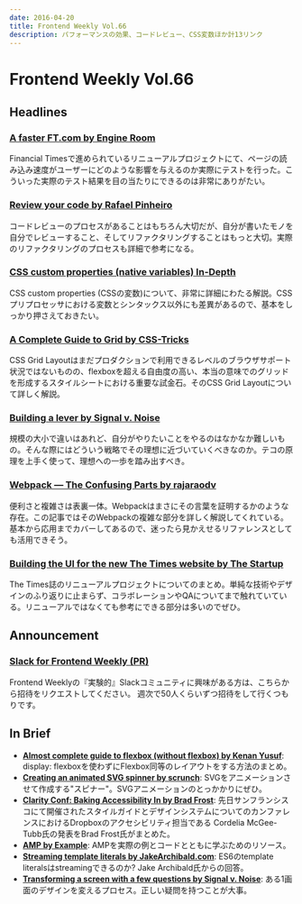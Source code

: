 ```yaml
---
date: 2016-04-20
title: Frontend Weekly Vol.66
description: パフォーマンスの効果、コードレビュー、CSS変数ほか計13リンク
---
```


# Frontend Weekly Vol.66

## Headlines

### [A faster FT.com by Engine Room](http://engineroom.ft.com/2016/04/04/a-faster-ft-com/)

Financial Timesで進められているリニューアルプロジェクトにて、ページの読み込み速度がユーザーにどのような影響を与えるのか実際にテストを行った。こういった実際のテスト結果を目の当たりにできるのは非常にありがたい。

### [Review your code by Rafael Pinheiro](https://medium.com/@rbpinheiro/review-your-code-6e43da2f4aba#.t5iv5d9s1)

コードレビューのプロセスがあることはもちろん大切だが、自分が書いたモノを自分でレビューすること、そしてリファクタリングすることはもっと大切。実際のリファクタリングのプロセスも詳細で参考になる。

### [CSS custom properties (native variables) In-Depth](https://blog.gospodarets.com/css_properties_in_depth)

CSS custom properties (CSSの変数)について、非常に詳細にわたる解説。CSSプリプロセッサにおける変数とシンタックス以外にも差異があるので、基本をしっかり押さえておきたい。

### [A Complete Guide to Grid by CSS-Tricks](https://css-tricks.com/snippets/css/complete-guide-grid/)

CSS Grid Layoutはまだプロダクションで利用できるレベルのブラウザサポート状況ではないものの、flexboxを超える自由度の高い、本当の意味でのグリッドを形成するスタイルシートにおける重要な試金石。そのCSS Grid Layoutについて詳しく解説。

### [Building a lever by Signal v. Noise](https://m.signalvnoise.com/building-a-lever-7607ea9a7aee#.rk41vp7yh)

規模の大小で違いはあれど、自分がやりたいことをやるのはなかなか難しいもの。そんな際にはどういう戦略でその理想に近づいていくべきなのか。テコの原理を上手く使って、理想への一歩を踏み出すべき。

### [Webpack — The Confusing Parts by rajaraodv](https://medium.com/@rajaraodv/webpack-the-confusing-parts-58712f8fcad9#.k899yvjo2)

便利さと複雑さは表裏一体。Webpackはまさにその言葉を証明するかのような存在。この記事ではそのWebpackの複雑な部分を詳しく解説してくれている。基本から応用までカバーしてあるので、迷ったら見かえせるリファレンスとしても活用できそう。

### [Building the UI for the new The Times website by The Startup](https://medium.com/swlh/building-the-ui-for-the-new-the-times-website-26dc4e6569e#.brk1i17ow)

The Times誌のリニューアルプロジェクトについてのまとめ。単純な技術やデザインのふり返りに止まらず、コラボレーションやQAについてまで触れていている。リニューアルではなくても参考にできる部分は多いのでぜひ。

## Announcement

### [Slack for Frontend Weekly (PR)](https://studiomohawk.typeform.com/to/Kj8Gaj)

Frontend Weeklyの『実験的』Slackコミュニティに興味がある方は、こちらから招待をリクエストしてください。 週次で50人くらいずつ招待をして行くつもりです。

## In Brief

* [**Almost complete guide to flexbox (without flexbox) by Kenan Yusuf**](http://kyusuf.com/post/almost-complete-guide-to-flexbox-without-flexbox): display: flexboxを使わずにFlexbox同等のレイアウトをする方法のまとめ。
* [**Creating an animated SVG spinner by scrunch**](https://tech.scrunch.com/blog/creating-an-animated-svg-spinner/): SVGをアニメーションさせて作成する"スピナー"。SVGアニメーションのとっかかりにぜひ。
* [**Clarity Conf: Baking Accessibility In by Brad Frost**](http://bradfrost.com/blog/post/clarity-conf-baking-accessibility-in/): 先日サンフランシスコにて開催されたスタイルガイドとデザインシステムについてのカンファレンスにおけるDropboxのアクセシビリティ担当である Cordelia McGee-Tubb氏の発表をBrad Frost氏がまとめた。
* [**AMP by Example**](https://ampbyexample.com/): AMPを実際の例とコードとともに学ぶためのリソース。
* [**Streaming template literals by JakeArchibald.com**](https://jakearchibald.com/2016/streaming-template-literals/): ES6のtemplate literalsはstreamingできるのか? Jake Archibald氏からの回答。
* [**Transforming a screen with a few questions by Signal v. Noise**](https://m.signalvnoise.com/transforming-a-screen-with-a-few-questions-6be6f8251b3f#.awuskgnbb): ある1画面のデザインを変えるプロセス。正しい疑問を持つことが大事。

